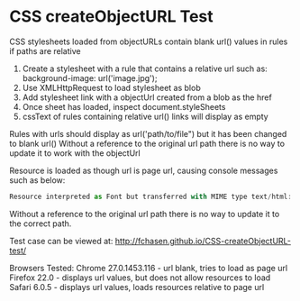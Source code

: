 CSS createObjectURL Test
========================

CSS stylesheets loaded from objectURLs contain blank url() values in rules if paths are relative

1. Create a stylesheet with a rule that contains a relative url such as: 
    background-image: url('image.jpg');
2. Use XMLHttpRequest to load stylesheet as blob
3. Add stylesheet link with a objectUrl created from a blob as the href  
4. Once sheet has loaded, inspect document.styleSheets
5. cssText of rules containing relative url() links will display as empty

Rules with urls should display as url('path/to/file") but it has been changed to blank url()
Without a reference to the original url path there is no way to update it to work with the objectUrl

Resource is loaded as though url is page url, causing console messages such as below:

```javascript
Resource interpreted as Font but transferred with MIME type text/html: "http://fchasen.github.io/CSS-createObjectURL-test/"
```

Without a reference to the original url path there is no way to update it to the correct path.

Test case can be viewed at:
http://fchasen.github.io/CSS-createObjectURL-test/

Browsers Tested:
Chrome 27.0.1453.116 - url blank, tries to load as page url
Firefox 22.0 - displays url values, but does not allow resources to load
Safari 6.0.5 - displays url values, loads resources relative to page url
